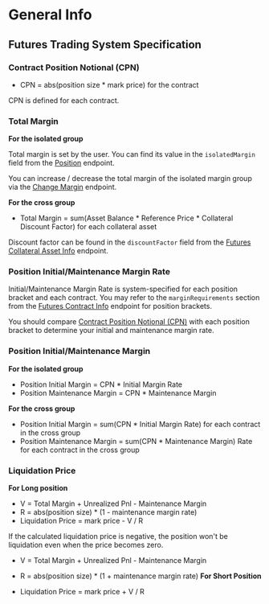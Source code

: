 # General Info


## Futures Trading System Specification


### Contract Position Notional (CPN)

* CPN = abs(position size * mark price) for the contract 

CPN is defined for each contract.


### Total Margin

**For the isolated group**

Total margin is set by the user. You can find its value in the `isolatedMargin` field from the [Position](#position) endpoint. 

You can increase / decrease the total margin of the isolated margin group via the [Change Margin](#change-margin-for-isolated-positions) endpoint.


**For the cross group**

* Total Margin = sum(Asset Balance * Reference Price * Collateral Discount Factor) for each collateral asset

Discount factor can be found in the `discountFactor` field from the [Futures Collateral Asset Info](#futures-collateral-asset-info) endpoint.



### Position Initial/Maintenance Margin Rate

Initial/Maintenance Margin Rate is system-specified for each position bracket and each contract. You may refer to the `marginRequirements` 
section from the [Futures Contract Info](#futures-contracts-info) endpoint for position brackets.

You should compare [Contract Position Notional (CPN)](#contract-position-notional-cpn) with each position bracket to determine your initial and 
maintenance margin rate.



### Position Initial/Maintenance Margin

**For the isolated group**

* Position Initial Margin = CPN * Initial Margin Rate
* Position Maintenance Margin = CPN * Maintenance Margin

**For the cross group**

* Position Initial Margin = sum(CPN * Initial Margin Rate) for each contract in the cross group
* Position Maintenance Margin = sum(CPN * Maintenance Margin) Rate for each contract in the cross group



### Liquidation Price

**For Long position**

* V = Total Margin + Unrealized Pnl - Maintenance Margin
* R = abs(position size) * (1 - maintenance margin rate)
* Liquidation Price = mark price - V / R

If the calculated liquidation price is negative, the position won't be liquidation even when the price becomes zero.

* V = Total Margin + Unrealized Pnl - Maintenance Margin
* R = abs(position size) * (1 + maintenance margin rate)
**For Short Position**

* Liquidation Price = mark price + V / R
